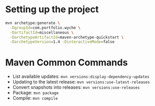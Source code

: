 
# Setting up the project

```sh
mvn archetype:generate \
  -DgroupId=com.portfolio.wyche \
  -DartifactId=miscellaneous \
  -DarchetypeArtifactId=maven-archetype-quickstart \
  -DarchetypeVersion=1.4 -DinteractiveMode=false
```

# Maven Common Commands
- List available updates: `mvn versions:display-dependency-updates`
- Updating to the latest release: `mvn versions:use-latest-releases`
- Convert snapshots into releases: `mvn versions:use-releases`
- Package: `mvn package`
- Compile: `mvn compile`